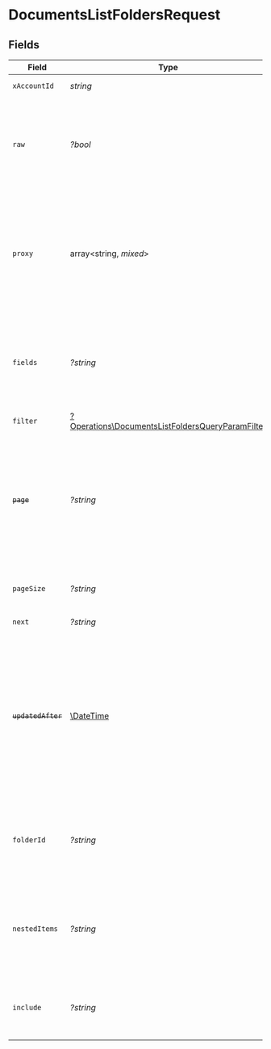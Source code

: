 # DocumentsListFoldersRequest


## Fields

| Field                                                                                                                                                                                                                                                                  | Type                                                                                                                                                                                                                                                                   | Required                                                                                                                                                                                                                                                               | Description                                                                                                                                                                                                                                                            | Example                                                                                                                                                                                                                                                                |
| ---------------------------------------------------------------------------------------------------------------------------------------------------------------------------------------------------------------------------------------------------------------------- | ---------------------------------------------------------------------------------------------------------------------------------------------------------------------------------------------------------------------------------------------------------------------- | ---------------------------------------------------------------------------------------------------------------------------------------------------------------------------------------------------------------------------------------------------------------------- | ---------------------------------------------------------------------------------------------------------------------------------------------------------------------------------------------------------------------------------------------------------------------- | ---------------------------------------------------------------------------------------------------------------------------------------------------------------------------------------------------------------------------------------------------------------------- |
| `xAccountId`                                                                                                                                                                                                                                                           | *string*                                                                                                                                                                                                                                                               | :heavy_check_mark:                                                                                                                                                                                                                                                     | The account identifier                                                                                                                                                                                                                                                 |                                                                                                                                                                                                                                                                        |
| `raw`                                                                                                                                                                                                                                                                  | *?bool*                                                                                                                                                                                                                                                                | :heavy_minus_sign:                                                                                                                                                                                                                                                     | Indicates that the raw request result should be returned in addition to the mapped result (default value is false)                                                                                                                                                     |                                                                                                                                                                                                                                                                        |
| `proxy`                                                                                                                                                                                                                                                                | array<string, *mixed*>                                                                                                                                                                                                                                                 | :heavy_minus_sign:                                                                                                                                                                                                                                                     | Query parameters that can be used to pass through parameters to the underlying provider request by surrounding them with 'proxy' key                                                                                                                                   |                                                                                                                                                                                                                                                                        |
| `fields`                                                                                                                                                                                                                                                               | *?string*                                                                                                                                                                                                                                                              | :heavy_minus_sign:                                                                                                                                                                                                                                                     | The comma separated list of fields that will be returned in the response (if empty, all fields are returned)                                                                                                                                                           | id,remote_id,name,description,url,size,path,owner_id,remote_owner_id,parent_folder_id,remote_parent_folder_id,drive_id,remote_drive_id,created_at,updated_at,has_content,has_children,is_root,all_parent_folder_ids,remote_all_parent_folder_ids,unified_custom_fields |
| `filter`                                                                                                                                                                                                                                                               | [?Operations\DocumentsListFoldersQueryParamFilter](../../Models/Operations/DocumentsListFoldersQueryParamFilter.md)                                                                                                                                                    | :heavy_minus_sign:                                                                                                                                                                                                                                                     | Documents Folders Filter                                                                                                                                                                                                                                               |                                                                                                                                                                                                                                                                        |
| ~~`page`~~                                                                                                                                                                                                                                                             | *?string*                                                                                                                                                                                                                                                              | :heavy_minus_sign:                                                                                                                                                                                                                                                     | : warning: ** DEPRECATED **: This will be removed in a future release, please migrate away from it as soon as possible.<br/><br/>The page number of the results to fetch                                                                                               |                                                                                                                                                                                                                                                                        |
| `pageSize`                                                                                                                                                                                                                                                             | *?string*                                                                                                                                                                                                                                                              | :heavy_minus_sign:                                                                                                                                                                                                                                                     | The number of results per page (default value is 25)                                                                                                                                                                                                                   |                                                                                                                                                                                                                                                                        |
| `next`                                                                                                                                                                                                                                                                 | *?string*                                                                                                                                                                                                                                                              | :heavy_minus_sign:                                                                                                                                                                                                                                                     | The unified cursor                                                                                                                                                                                                                                                     |                                                                                                                                                                                                                                                                        |
| ~~`updatedAfter`~~                                                                                                                                                                                                                                                     | [\DateTime](https://www.php.net/manual/en/class.datetime.php)                                                                                                                                                                                                          | :heavy_minus_sign:                                                                                                                                                                                                                                                     | : warning: ** DEPRECATED **: This will be removed in a future release, please migrate away from it as soon as possible.<br/><br/>Use a string with a date to only select results updated after that given date                                                         | 2020-01-01T00:00:00.000Z                                                                                                                                                                                                                                               |
| `folderId`                                                                                                                                                                                                                                                             | *?string*                                                                                                                                                                                                                                                              | :heavy_minus_sign:                                                                                                                                                                                                                                                     | Use to only include Folders within the specified Folder. Required when requesting nested items                                                                                                                                                                         | 1234567890                                                                                                                                                                                                                                                             |
| `nestedItems`                                                                                                                                                                                                                                                          | *?string*                                                                                                                                                                                                                                                              | :heavy_minus_sign:                                                                                                                                                                                                                                                     | When "true" and used with filter[folder_id], the response includes Folders and their descendant Folders                                                                                                                                                                | true                                                                                                                                                                                                                                                                   |
| `include`                                                                                                                                                                                                                                                              | *?string*                                                                                                                                                                                                                                                              | :heavy_minus_sign:                                                                                                                                                                                                                                                     | The comma separated list of fields that will be included in the response                                                                                                                                                                                               | all_parent_folder_ids                                                                                                                                                                                                                                                  |